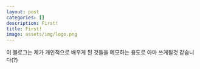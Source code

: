 ```yaml
---
layout: post
categories: []
description: First!
title: First!
image: assets/img/logo.png
---
```


이 블로그는 제가 개인적으로 배우게 된 것들을 메모하는 용도로 아마 쓰게될것 같습니다(?)
